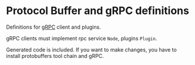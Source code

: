 # Protocol Buffer and gRPC definitions

Definitions for [gRPC](https://grpc.io/) client and plugins. 

gRPC clients must implement rpc service `Node`, plugins `Plugin`. 

Generated code is included. If you want to make changes, you have to install protobuffers tool chain and gRPC.

 
